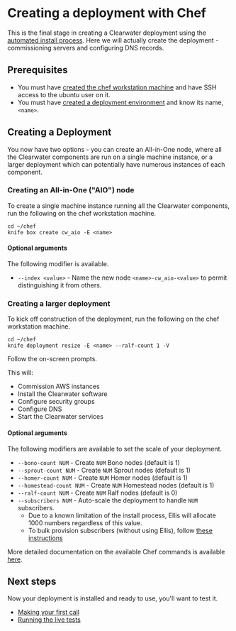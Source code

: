 # Creating a deployment with Chef

This is the final stage in creating a Clearwater deployment using the [automated install process](Automated_Install.md).  Here we will actually create the deployment - commissioning servers and configuring DNS records.

## Prerequisites

* You must have [created the chef workstation machine](Installing_a_Chef_workstation.md) and have SSH access to the ubuntu user on it.
* You must have [created a deployment environment](Creating_a_deployment_environment.md) and know its name, `<name>`.

## Creating a Deployment

You now have two options - you can create an All-in-One node, where all the Clearwater components are run on a single machine instance, or a larger deployment which can potentially have numerous instances of each component.

### Creating an All-in-One ("AIO") node

To create a single machine instance running all the Clearwater components, run the following on the chef workstation machine.

	cd ~/chef
	knife box create cw_aio -E <name>

#### Optional arguments

The following modifier is available.

* `--index <value>` - Name the new node `<name>-cw_aio-<value>` to permit distinguishing it from others.

### Creating a larger deployment

To kick off construction of the deployment, run the following on the chef workstation machine.

    cd ~/chef
    knife deployment resize -E <name> --ralf-count 1 -V

Follow the on-screen prompts.

This will:

* Commission AWS instances
* Install the Clearwater software
* Configure security groups
* Configure DNS
* Start the Clearwater services

#### Optional arguments

The following modifiers are available to set the scale of your deployment.

* `--bono-count NUM` - Create `NUM` Bono nodes (default is 1)
* `--sprout-count NUM` - Create `NUM` Sprout nodes (default is 1)
* `--homer-count NUM` - Create `NUM` Homer nodes (default is 1)
* `--homestead-count NUM` - Create `NUM` Homestead nodes (default is 1)
* `--ralf-count NUM` - Create `NUM` Ralf nodes (default is 0)
* `--subscribers NUM` - Auto-scale the deployment to handle `NUM` subscribers.
  - Due to a known limitation of the install process, Ellis will allocate 1000 numbers regardless of this value.
  - To bulk provision subscribers (without using Ellis), follow [these instructions](https://github.com/Metaswitch/crest/blob/master/src/metaswitch/crest/tools/sstable_provisioning/README.md)

More detailed documentation on the available Chef commands is available [here](https://github.com/Metaswitch/chef/blob/master/docs/knife_commands.md).

## Next steps

Now your deployment is installed and ready to use, you'll want to test it.

* [Making your first call](Making_your_first_call.md)
* [Running the live tests](Running_the_live_tests.md)
